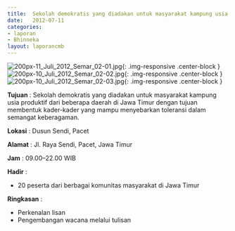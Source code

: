 ```yaml
---	
title: 	Sekolah demokratis yang diadakan untuk masyarakat kampung usia produktif dari beberapa daerah di Jawa Timur dengan tujuan membentuk kader-kader yang mampu menyebarkan toleransi dalam semangat keberagaman.
date: 	2012-07-11
categories:	
- laporan	
- Bhinneka	
layout: laporancmb	
---	
```

	
![200px-11_Juli_2012_Semar_02-01.jpg](/uploads/200px-11_Juli_2012_Semar_02-01.jpg){: .img-responsive .center-block }
![200px-10_Juli_2012_Semar_02-02.jpg](/uploads/200px-10_Juli_2012_Semar_02-02.jpg){: .img-responsive .center-block }
![200px-10_Juli_2012_Semar_02-03.jpg](/uploads/200px-10_Juli_2012_Semar_02-03.jpg){: .img-responsive .center-block }

	
**Tujuan** :	Sekolah demokratis yang diadakan untuk masyarakat kampung usia produktif dari beberapa daerah di Jawa Timur dengan tujuan membentuk kader-kader yang mampu menyebarkan toleransi dalam semangat keberagaman.
	
**Lokasi** :	Dusun Sendi, Pacet
	
**Alamat** : 	Jl. Raya Sendi, Pacet, Jawa Timur
	
**Jam** :	09.00–22.00 WIB
	
**Hadir** :	
*	20 peserta dari berbagai komunitas masyarakat di Jawa Timur

**Ringkasan** :	
*	Perkenalan lisan
*	Pengembangan wacana melalui tulisan
